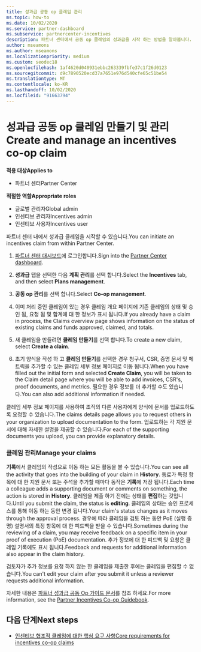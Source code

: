 ```yaml
---
title: 성과급 공동 op 클레임 관리
ms.topic: how-to
ms.date: 10/02/2020
ms.service: partner-dashboard
ms.subservice: partnercenter-incentives
description: 파트너 센터에서 공동 op 클레임의 성과급을 시작 하는 방법을 알아봅니다. 기록에서 클레임의 작성으로 이동 하는 모든 활동을 볼 수 있습니다.
author: mseamons
ms.author: mseamons
ms.localizationpriority: medium
ms.custom: seodec18
ms.openlocfilehash: 1af4620d040931ebbc263339fbfe37c1f26d0123
ms.sourcegitcommit: d9c7890520ecd37a7651e976d540cfe65c51be54
ms.translationtype: MT
ms.contentlocale: ko-KR
ms.lasthandoff: 10/02/2020
ms.locfileid: "91663794"
---
```

# <a name="create-and-manage-an-incentives-co-op-claim"></a><span data-ttu-id="4f21d-104">성과급 공동 op 클레임 만들기 및 관리</span><span class="sxs-lookup"><span data-stu-id="4f21d-104">Create and manage an incentives co-op claim</span></span>

<span data-ttu-id="4f21d-105">**적용 대상**</span><span class="sxs-lookup"><span data-stu-id="4f21d-105">**Applies to**</span></span>

- <span data-ttu-id="4f21d-106">파트너 센터</span><span class="sxs-lookup"><span data-stu-id="4f21d-106">Partner Center</span></span>

<span data-ttu-id="4f21d-107">**적절한 역할**</span><span class="sxs-lookup"><span data-stu-id="4f21d-107">**Appropriate roles**</span></span>

- <span data-ttu-id="4f21d-108">글로벌 관리자</span><span class="sxs-lookup"><span data-stu-id="4f21d-108">Global admin</span></span>
- <span data-ttu-id="4f21d-109">인센티브 관리자</span><span class="sxs-lookup"><span data-stu-id="4f21d-109">Incentives admin</span></span>
- <span data-ttu-id="4f21d-110">인센티브 사용자</span><span class="sxs-lookup"><span data-stu-id="4f21d-110">Incentives user</span></span>

<span data-ttu-id="4f21d-111">파트너 센터 내에서 성과급 클레임을 시작할 수 있습니다.</span><span class="sxs-lookup"><span data-stu-id="4f21d-111">You can initiate an incentives claim from within Partner Center.</span></span>

1. <span data-ttu-id="4f21d-112">[파트너 센터 대시보드](https://partner.microsoft.com/dashboard/)에 로그인합니다.</span><span class="sxs-lookup"><span data-stu-id="4f21d-112">Sign into the [Partner Center dashboard](https://partner.microsoft.com/dashboard/).</span></span>

2. <span data-ttu-id="4f21d-113">**성과급** 탭을 선택한 다음 **계획 관리**를 선택 합니다.</span><span class="sxs-lookup"><span data-stu-id="4f21d-113">Select the **Incentives** tab, and then select **Plans management**.</span></span>

3. <span data-ttu-id="4f21d-114">**공동 op 관리**를 선택 합니다.</span><span class="sxs-lookup"><span data-stu-id="4f21d-114">Select **Co-op management**.</span></span>

4. <span data-ttu-id="4f21d-115">이미 처리 중인 클레임이 있는 경우 클레임 개요 페이지에 기존 클레임의 상태 및 승인 됨, 요청 됨 및 합계에 대 한 정보가 표시 됩니다.</span><span class="sxs-lookup"><span data-stu-id="4f21d-115">If you already have a claim in process, the Claims overview page shows information on the status of existing claims and funds approved, claimed, and totals.</span></span>

5. <span data-ttu-id="4f21d-116">새 클레임을 만들려면 **클레임 만들기**를 선택 합니다.</span><span class="sxs-lookup"><span data-stu-id="4f21d-116">To create a new claim, select **Create a claim**.</span></span>

6. <span data-ttu-id="4f21d-117">초기 양식을 작성 하 고 **클레임 만들기**를 선택한 경우 청구서, CSR, 증명 문서 및 메트릭을 추가할 수 있는 클레임 세부 정보 페이지로 이동 됩니다.</span><span class="sxs-lookup"><span data-stu-id="4f21d-117">When you have filled out the initial form and selected **Create Claim**, you will be taken to the Claim detail page where you will be able to add invoices, CSR's, proof documents, and metrics.</span></span> <span data-ttu-id="4f21d-118">필요한 경우 정보를 더 추가할 수도 있습니다.</span><span class="sxs-lookup"><span data-stu-id="4f21d-118">You can also add additional information if needed.</span></span>

<span data-ttu-id="4f21d-119">클레임 세부 정보 페이지를 사용하여 조직의 다른 사용자에게 양식에 문서를 업로드하도록 요청할 수 있습니다.</span><span class="sxs-lookup"><span data-stu-id="4f21d-119">The claims details page allows you to request others in your organization to upload documentation to the form.</span></span> <span data-ttu-id="4f21d-120">업로드하는 각 지원 문서에 대해 자세한 설명을 제공할 수 있습니다.</span><span class="sxs-lookup"><span data-stu-id="4f21d-120">For each of the supporting documents you upload, you can provide explanatory details.</span></span> 

### <a name="manage-your-claims"></a><span data-ttu-id="4f21d-121">클레임 관리</span><span class="sxs-lookup"><span data-stu-id="4f21d-121">Manage your claims</span></span>

<span data-ttu-id="4f21d-122">**기록**에서 클레임의 작성으로 이동 하는 모든 활동을 볼 수 있습니다.</span><span class="sxs-lookup"><span data-stu-id="4f21d-122">You can see all the activity that goes into the building of your claim in **History**.</span></span> <span data-ttu-id="4f21d-123">동료가 특정 항목에 대 한 지원 문서 또는 주석을 추가할 때마다 동작은 **기록**에 저장 됩니다.</span><span class="sxs-lookup"><span data-stu-id="4f21d-123">Each time a colleague adds a supporting document or comments on something, the action is stored in **History**.</span></span> <span data-ttu-id="4f21d-124">클레임을 제출 하기 전에는 상태를 **편집**하는 것입니다.</span><span class="sxs-lookup"><span data-stu-id="4f21d-124">Until you submit the claim, the status is **editing**.</span></span> <span data-ttu-id="4f21d-125">클레임의 상태는 승인 프로세스를 통해 이동 하는 동안 변경 됩니다.</span><span class="sxs-lookup"><span data-stu-id="4f21d-125">Your claim's status changes as it moves through the approval process.</span></span> <span data-ttu-id="4f21d-126">경우에 따라 클레임을 검토 하는 동안 PoE (실행 증명) 설명서의 특정 항목에 대 한 피드백을 받을 수 있습니다.</span><span class="sxs-lookup"><span data-stu-id="4f21d-126">Sometimes during the reviewing of a claim, you may receive feedback on a specific item in your proof of execution (PoE) documentation.</span></span> <span data-ttu-id="4f21d-127">추가 정보에 대 한 피드백 및 요청은 클레임 기록에도 표시 됩니다.</span><span class="sxs-lookup"><span data-stu-id="4f21d-127">Feedback and requests for additional information also appear in the claim history.</span></span>

<span data-ttu-id="4f21d-128">검토자가 추가 정보를 요청 하지 않는 한 클레임을 제출한 후에는 클레임을 편집할 수 없습니다.</span><span class="sxs-lookup"><span data-stu-id="4f21d-128">You can't edit your claim after you submit it unless a reviewer requests additional information.</span></span>

<span data-ttu-id="4f21d-129">자세한 내용은 [파트너 성과급 공동 Op 가이드 문서](https://assetsprod.microsoft.com/co-op-guidebook.pdf)를 참조 하세요.</span><span class="sxs-lookup"><span data-stu-id="4f21d-129">For more information, see the [Partner Incentives Co-op Guidebook](https://assetsprod.microsoft.com/co-op-guidebook.pdf).</span></span>

## <a name="next-steps"></a><span data-ttu-id="4f21d-130">다음 단계</span><span class="sxs-lookup"><span data-stu-id="4f21d-130">Next steps</span></span>

- [<span data-ttu-id="4f21d-131">인센티브 협조적 클레임에 대한 핵심 요구 사항</span><span class="sxs-lookup"><span data-stu-id="4f21d-131">Core requirements for incentives co-op claims</span></span>](core-requirements.md)